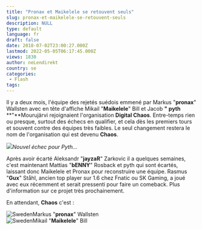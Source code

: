 ```yaml
---
title: "Pronax et Maikelele se retouvent seuls"
slug: pronax-et-maikelele-se-retouvent-seuls
description: NULL
type: default
language: fr
draft: false
date: 2018-07-02T23:00:27.000Z
lastmod: 2022-05-05T06:17:45.000Z
views: 1830
author: neLendirekt
country: se
categories:
 - Flash
tags:
---
```

Il y a deux mois, l'équipe des rejetés suédois emmené par Markus "**pronax**" Wallsten avec en tête d'affiche Mikail "**Maikelele**" Bill et Jacob **"** **pyth** **"**Mourujärvi rejoignaient l'organisation **Digital Chaos**. Entre-temps rien ou presque, surtout des échecs en qualifier, et cela dès les premiers tours et souvent contre des équipes très faibles. Le seul changement restera le nom de l'organisation qui est devenu **Chaos**.

![](https://flickshot-ue.s3.eu-west-2.amazonaws.com/flickshot/picture/5a1f6ccfa0dd5/pic.jpg)_Nouvel échec pour Pyth..._

Après avoir écarté Aleksandr "**jayzaR**" Zarkovic il a quelques semaines, c'est maintenant Mattias "**bENNY**" Rosback et pyth qui sont écartés, laissant donc Maikelele et Pronax pour reconstruire une équipe. Rasmus "**Gux**" Ståhl, ancien top player sur 1.6 chez Fnatic ou SK Gaming, a joué avec eux récemment et serait pressenti pour faire un comeback. Plus d'information sur ce projet très prochainement. 

En attendant, **Chaos** c'est :

![Sweden](/images/countries/se.svg)⁠Markus "**pronax**" Wallsten  
![Sweden](/images/countries/se.svg)⁠Mikail "**Maikelele**" Bill

